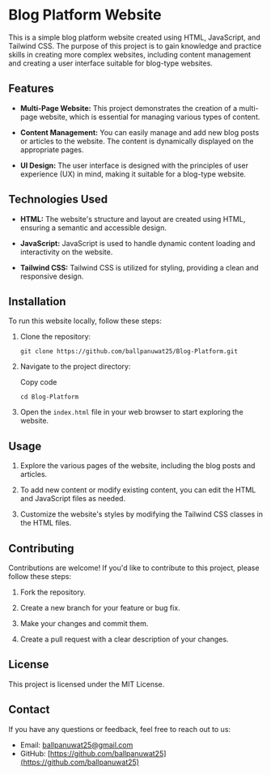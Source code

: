 
# Blog Platform Website

This is a simple blog platform website created using HTML, JavaScript, and Tailwind CSS. The purpose of this project is to gain knowledge and practice skills in creating more complex websites, including content management and creating a user interface suitable for blog-type websites.

## Features

- **Multi-Page Website:** This project demonstrates the creation of a multi-page website, which is essential for managing various types of content.

- **Content Management:** You can easily manage and add new blog posts or articles to the website. The content is dynamically displayed on the appropriate pages.

- **UI Design:** The user interface is designed with the principles of user experience (UX) in mind, making it suitable for a blog-type website.

## Technologies Used

- **HTML:** The website's structure and layout are created using HTML, ensuring a semantic and accessible design.

- **JavaScript:** JavaScript is used to handle dynamic content loading and interactivity on the website.

- **Tailwind CSS:** Tailwind CSS is utilized for styling, providing a clean and responsive design.

## Installation

To run this website locally, follow these steps:

1. Clone the repository:

   `git clone https://github.com/ballpanuwat25/Blog-Platform.git` 

2.  Navigate to the project directory:
    
    Copy code
    
    `cd Blog-Platform` 
    
3.  Open the `index.html` file in your web browser to start exploring the website.
    

## Usage

1.  Explore the various pages of the website, including the blog posts and articles.
    
2.  To add new content or modify existing content, you can edit the HTML and JavaScript files as needed.
    
3.  Customize the website's styles by modifying the Tailwind CSS classes in the HTML files.
    

## Contributing

Contributions are welcome! If you'd like to contribute to this project, please follow these steps:

1.  Fork the repository.
    
2.  Create a new branch for your feature or bug fix.
    
3.  Make your changes and commit them.
    
4.  Create a pull request with a clear description of your changes.
    

## License

This project is licensed under the MIT License.

## Contact

If you have any questions or feedback, feel free to reach out to us:

-   Email: [ballpanuwat25@gmail.com](mailto:ballpanuwat25@gmail.com)
-   GitHub: [https://github.com/ballpanuwat25](https://github.com/ballpanuwat25)
